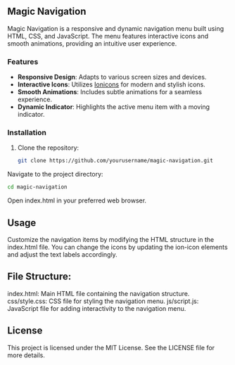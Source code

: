 ## Magic Navigation

Magic Navigation is a responsive and dynamic navigation menu built using HTML, CSS, and JavaScript. The menu features interactive icons and smooth animations, providing an intuitive user experience.

### Features

- **Responsive Design**: Adapts to various screen sizes and devices.
- **Interactive Icons**: Utilizes [Ionicons](https://ionicons.com/) for modern and stylish icons.
- **Smooth Animations**: Includes subtle animations for a seamless experience.
- **Dynamic Indicator**: Highlights the active menu item with a moving indicator.

### Installation

1. Clone the repository:
   ```sh
   git clone https://github.com/yourusername/magic-navigation.git
   ```

Navigate to the project directory:
```sh
cd magic-navigation
```
Open index.html in your preferred web browser.

## Usage
Customize the navigation items by modifying the HTML structure in the index.html file. You can change the icons by updating the ion-icon elements and adjust the text labels accordingly.

## File Structure:
index.html: Main HTML file containing the navigation structure.
css/style.css: CSS file for styling the navigation menu.
js/script.js: JavaScript file for adding interactivity to the navigation menu.

## License
This project is licensed under the MIT License. See the LICENSE file for more details.
